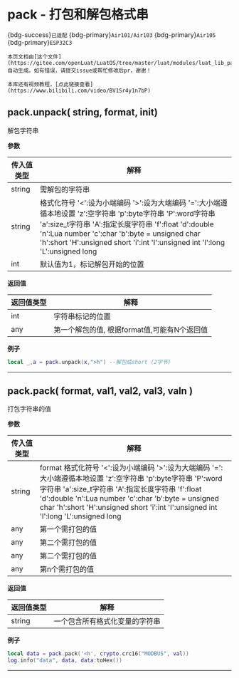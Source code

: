 # pack - 打包和解包格式串

{bdg-success}`已适配` {bdg-primary}`Air101/Air103` {bdg-primary}`Air105` {bdg-primary}`ESP32C3`

```{note}
本页文档由[这个文件](https://gitee.com/openLuat/LuatOS/tree/master/luat/modules/luat_lib_pack.c)自动生成。如有错误，请提交issue或帮忙修改后pr，谢谢！
```

```{tip}
本库还有视频教程，[点此链接查看](https://www.bilibili.com/video/BV1Sr4y1n7bP)
```

## pack.unpack( string, format, init)

解包字符串

**参数**

|传入值类型|解释|
|-|-|
|string|需解包的字符串|
|string|格式化符号 '<':设为小端编码 '>':设为大端编码 '=':大小端遵循本地设置 'z':空字符串 'p':byte字符串 'P':word字符串 'a':size_t字符串 'A':指定长度字符串 'f':float 'd':double 'n':Lua number 'c':char 'b':byte = unsigned char 'h':short 'H':unsigned short 'i':int 'I':unsigned int 'l':long 'L':unsigned long|
|int|默认值为1，标记解包开始的位置|

**返回值**

|返回值类型|解释|
|-|-|
|int|字符串标记的位置|
|any|第一个解包的值, 根据format值,可能有N个返回值|

**例子**

```lua
local _,a = pack.unpack(x,">h") --解包成short (2字节)

```

---

## pack.pack( format, val1, val2, val3, valn )

打包字符串的值

**参数**

|传入值类型|解释|
|-|-|
|string|format 格式化符号 '<':设为小端编码 '>':设为大端编码 '=':大小端遵循本地设置 'z':空字符串 'p':byte字符串 'P':word字符串 'a':size_t字符串 'A':指定长度字符串 'f':float 'd':double 'n':Lua number 'c':char 'b':byte = unsigned char 'h':short 'H':unsigned short 'i':int 'I':unsigned int 'l':long 'L':unsigned long|
|any|第一个需打包的值|
|any|第二个需打包的值|
|any|第二个需打包的值|
|any|第n个需打包的值|

**返回值**

|返回值类型|解释|
|-|-|
|string|一个包含所有格式化变量的字符串|

**例子**

```lua
local data = pack.pack('<h', crypto.crc16("MODBUS", val))
log.info("data", data, data:toHex())

```

---

